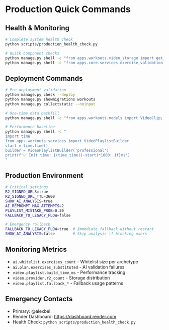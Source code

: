# Production Quick Commands

## Health & Monitoring
```bash
# Complete system health check
python scripts/production_health_check.py

# Quick component checks  
python manage.py shell -c "from apps.workouts.video_storage import get_storage; print('✅ Storage adapters ready')"
python manage.py shell -c "from apps.core.services.exercise_validation import ExerciseValidationService; print(f'✅ Whitelist: {len(ExerciseValidationService.get_allowed_exercise_slugs())} exercises')"
```

## Deployment Commands
```bash
# Pre-deployment validation
python manage.py check --deploy
python manage.py showmigrations workouts  
python manage.py collectstatic --noinput

# One-time data backfill
python manage.py shell -c "from apps.workouts.models import VideoClip; VideoClip.objects.filter(r2_file__isnull=False).update(provider='r2')"

# Performance baseline
python manage.py shell -c "
import time
from apps.workouts.services import VideoPlaylistBuilder
start = time.time()
builder = VideoPlaylistBuilder('professional')  
print(f'✅ Init time: {(time.time()-start)*1000:.1f}ms')
"
```

## Production Environment
```bash
# Critical settings
R2_SIGNED_URLS=true
R2_SIGNED_URL_TTL=3600
SHOW_AI_ANALYSIS=true
AI_REPROMPT_MAX_ATTEMPTS=2
PLAYLIST_MISTAKE_PROB=0.30
FALLBACK_TO_LEGACY_FLOW=false

# Emergency rollback
FALLBACK_TO_LEGACY_FLOW=true  # Immediate fallback without restart
SHOW_AI_ANALYSIS=false        # Skip analysis if blocking users
```

## Monitoring Metrics
- `ai.whitelist.exercises_count` - Whitelist size per archetype
- `ai.plan.exercises_substituted` - AI validation failures  
- `video.playlist.build_time_ms` - Performance tracking
- `video.provider.r2_count` - Storage distribution
- `video.playlist.fallback_*` - Fallback usage patterns

## Emergency Contacts
- Primary: @alexbel
- Render Dashboard: https://dashboard.render.com
- Health Check: `python scripts/production_health_check.py`